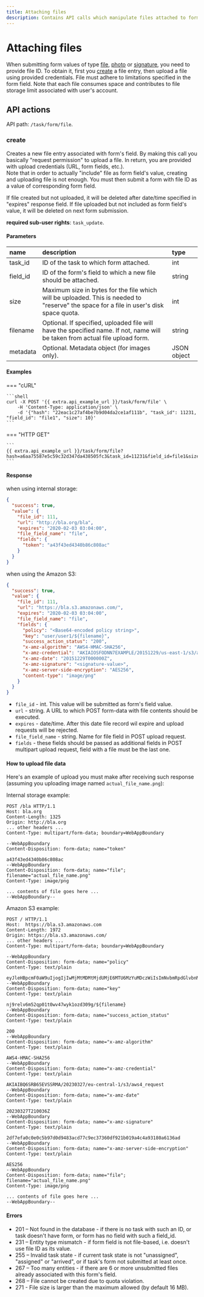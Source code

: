 ```yaml
---
title: Attaching files
description: Contains API calls which manipulate files attached to form's fields.
---
```


# Attaching files

When submitting form values of type [file](../../form/field-types.md#file), [photo](../../form/field-types.md#photo) or
[signature](../../form/field-types.md#signature), you need to provide file ID. To obtain it, first you [create](#create) 
a file entry, then upload a file using provided credentials. File must adhere to limitations specified in the form field.
Note that each file consumes space and contributes to file storage limit associated with user's account.


## API actions

API path: `/task/form/file`.

### create

Creates a new file entry associated with form's field. By making this call you basically "request permission" to upload
 a file. In return, you are provided with upload credentials (URL, form fields, etc.).<br>
Note that in order to actually "include" file as form field's value, creating and uploading file is not enough.
 You must then submit a form with file ID as a value of corresponding form field.

If file created but not uploaded, it will be deleted after date/time specified in "expires" response field.
 If file uploaded but not included as form field's value, it will be deleted on next form submission.

**required sub-user rights**: `task_update`.

#### Parameters

| name     | description                                                                                                                             | type        |
|:---------|:----------------------------------------------------------------------------------------------------------------------------------------|:------------|
| task_id  | ID of the task to which form attached.                                                                                                  | int         |
| field_id | ID of the form's field to which a new file should be attached.                                                                          | string      |
| size     | Maximum size in bytes for the file which will be uploaded. This is needed to "reserve" the space for a file in user's disk space quota. | int         |
| filename | Optional. If specified, uploaded file will have the specified name. If not, name will be taken from actual file upload form.            | string      |
| metadata | Optional. Metadata object (for images only).                                                                                            | JSON object |

#### Examples

=== "cURL"

    ```shell
    curl -X POST '{{ extra.api_example_url }}/task/form/file' \
        -H 'Content-Type: application/json' \
        -d '{"hash": "22eac1c27af4be7b9d04da2ce1af111b", "task_id": 11231, "field_id": "file1", "size": 10}'
    ```

=== "HTTP GET"

    ```
    {{ extra.api_example_url }}/task/form/file?hash=a6aa75587e5c59c32d347da438505fc3&task_id=11231&field_id=file1&size=10
    ```

#### Response

when using internal storage:
```json
{
  "success": true,
  "value": {
    "file_id": 111,
    "url": "http://bla.org/bla",
    "expires": "2020-02-03 03:04:00",
    "file_field_name": "file",
    "fields": {
      "token": "a43f43ed4340b86c808ac"
    }
  }
}
```

when using the Amazon S3:
```json
{
  "success": true,
  "value": {
    "file_id": 111,
    "url": "https://bla.s3.amazonaws.com/",
    "expires": "2020-02-03 03:04:00",
    "file_field_name": "file",
    "fields": {
      "policy": "<Base64-encoded policy string>",
      "key": "user/user1/${filename}",
      "success_action_status": "200",
      "x-amz-algorithm": "AWS4-HMAC-SHA256",
      "x-amz-credential": "AKIAIOSFODNN7EXAMPLE/20151229/us-east-1/s3/aws4_request",
      "x-amz-date": "20151229T000000Z",
      "x-amz-signature": "<signature-value>",
      "x-amz-server-side-encryption": "AES256",
      "content-type": "image/png"
    }
  }
}
```

* `file_id` - int. This value will be submitted as form's field value.
* `url` - string. A URL to which POST form-data with file contents should be executed.
* `expires` - date/time. After this date file record wil expire and upload requests will be rejected.
* `file_field_name` - string. Name for file field in POST upload request.
* `fields` - these fields should be passed as additional fields in POST multipart upload request, field with a file 
must be the last one.

#### How to upload file data

Here's an example of upload you must make after receiving such response (assuming you uploading image named `actual_file_name.png`):

Internal storage example:
```http
POST /bla HTTP/1.1
Host: bla.org
Content-Length: 1325
Origin: http://bla.org
... other headers ...
Content-Type: multipart/form-data; boundary=WebAppBoundary

--WebAppBoundary
Content-Disposition: form-data; name="token"

a43f43ed4340b86c808ac
--WebAppBoundary
Content-Disposition: form-data; name="file"; filename="actual_file_name.png"
Content-Type: image/png

... contents of file goes here ...
--WebAppBoundary--
```

Amazon S3 example:
```http
POST / HTTP/1.1
Host:  https://bla.s3.amazonaws.com
Content-Length: 1972
Origin: https://bla.s3.amazonaws.com/
... other headers ...
Content-Type: multipart/form-data; boundary=WebAppBoundary

--WebAppBoundary
Content-Disposition: form-data; name="policy"
Content-Type: text/plain

eyJleHBpcmF0aW9uIjogIjIwMjMtMDMtMjdUMjE6MTU6MzYuMDczWiIsImNvbmRpdGlvbnMiOiNbeyJidWNrZXQiOiAibmF2aXh5LWZpbGVzLXRlc3QtZXUifSxbInN0YXJ0cy13aXRoIiwgIiRrZXkiLCAiIl0seyJzdWNjZXNzX2FjdGlvbl9zdGF0dXMiOiAiMjAwIn0seyJ4LWFtei1hbGdvcml0aG0iOiAiQVdTNC1ITUFDLVNIQTI1NiJ9LHsieC1hbXotY3JlZGVudGlhbCI6ICJBS0lBSUJRNlNSQjY1RVZTU1JNQS8yMDIzMDMyNy9ldS1jZW50cmFsLTEvczMvYXdzNF9yZXF1ZXN0In0seyJ4LWFtei1kYXRlIjogIjIwMjMwMzI3VDIxMDAzNloifSx7IngtYW16LXNlcnZlci1zaWRlLWVuY3J5cHRpb24iOiAiQUVTMjU2In1dfQ==
--WebAppBoundary
Content-Disposition: form-data; name="key"
Content-Type: text/plain

nj9relv6m52qp01t0wv47wyk1ozd309g/${filename}
--WebAppBoundary
Content-Disposition: form-data; name="success_action_status"
Content-Type: text/plain

200
--WebAppBoundary
Content-Disposition: form-data; name="x-amz-algorithm"
Content-Type: text/plain

AWS4-HMAC-SHA256
--WebAppBoundary
Content-Disposition: form-data; name="x-amz-credential"
Content-Type: text/plain

AKIAIBQ6SRB65EVSSRMA/20230327/eu-central-1/s3/aws4_request
--WebAppBoundary
Content-Disposition: form-data; name="x-amz-date"
Content-Type: text/plain

20230327T210036Z
--WebAppBoundary
Content-Disposition: form-data; name="x-amz-signature"
Content-Type: text/plain

2df7efa0c0e0c5b97d0d9483acd77c9ec37360df921b019a4c4a93180a6136ad
--WebAppBoundary
Content-Disposition: form-data; name="x-amz-server-side-encryption"
Content-Type: text/plain

AES256
--WebAppBoundary
Content-Disposition: form-data; name="file"; filename="actual_file_name.png"
Content-Type: image/png

... contents of file goes here ...
--WebAppBoundary--
```

#### Errors

* 201 – Not found in the database - if there is no task with such an ID, or task doesn't have form, or form has no
 field with such a field_id.
* 231 – Entity type mismatch - if form field is not file-based, i.e. doesn't use file ID as its value.
* 255 – Invalid task state - if current task state is not "unassigned", "assigned" or "arrived", or if task's form 
not submitted at least once.
* 267 – Too many entities - if there are 6 or more unsubmitted files already associated with this form's field.
* 268 – File cannot be created due to quota violation.
* 271 - File size is larger than the maximum allowed (by default 16 MB).
